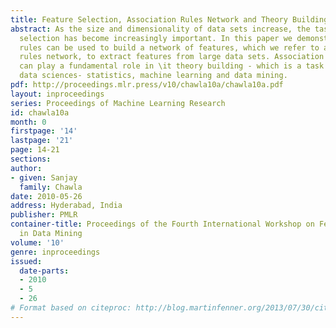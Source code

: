 ```yaml
---
title: Feature Selection, Association Rules Network and Theory Building
abstract: As the size and dimensionality of data sets increase, the task of feature
  selection has become increasingly important. In this paper we demonstrate how association
  rules can be used to build a network of features, which we refer to as an association
  rules network, to extract features from large data sets. Association rules network
  can play a fundamental role in \it theory building - which is a task common to all
  data sciences- statistics, machine learning and data mining.
pdf: http://proceedings.mlr.press/v10/chawla10a/chawla10a.pdf
layout: inproceedings
series: Proceedings of Machine Learning Research
id: chawla10a
month: 0
firstpage: '14'
lastpage: '21'
page: 14-21
sections: 
author:
- given: Sanjay
  family: Chawla
date: 2010-05-26
address: Hyderabad, India
publisher: PMLR
container-title: Proceedings of the Fourth International Workshop on Feature Selection
  in Data Mining
volume: '10'
genre: inproceedings
issued:
  date-parts:
  - 2010
  - 5
  - 26
# Format based on citeproc: http://blog.martinfenner.org/2013/07/30/citeproc-yaml-for-bibliographies/
---
```

